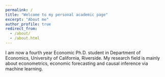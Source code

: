 ```yaml
---
permalink: /
title: "Welcome to my personal academic page"
excerpt: "About me"
author_profile: true
redirect_from: 
  - /about/
  - /about.html
---
```


I am now a fourth year Economic Ph.D. student in Department of Economics, University of California, Riverside. My research field is mainly about econometrics, economic forecasting and causal inference via machine learning.
